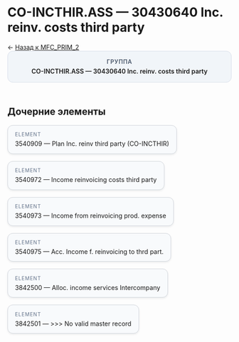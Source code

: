# CO-INCTHIR.ASS — 30430640 Inc. reinv. costs third party
<p class="cc-breadcrumb">← <a href='../../level_01/MFC_PRIM_2/'>Назад к MFC_PRIM_2</a></p>
<style>
.cc-container { display: flex; flex-direction: column; gap: 1.5rem; }
.cc-breadcrumb { margin: 0; }
.cc-parent { padding: 1rem 1.25rem; border-radius: 12px; background: #f1f5f9; border: 1px solid #d8dee9; text-align: center; font-weight: 600; }
.cc-parent .cc-tag { font-size: 0.8rem; text-transform: uppercase; color: #475569; letter-spacing: 0.06em; }
.cc-children { display: flex; flex-wrap: wrap; gap: 1rem; }
.cc-tile { display: block; min-width: 180px; padding: 0.85rem 1rem; border-radius: 12px; border: 1px solid #d1d5db; background: #ffffff; box-shadow: 0 2px 4px rgba(15, 23, 42, 0.08); transition: transform 0.1s ease, box-shadow 0.1s ease; color: inherit; text-decoration: none; }
.cc-tile:hover { transform: translateY(-2px); box-shadow: 0 6px 12px rgba(15, 23, 42, 0.15); }
.cc-tile-leaf { background: #f8fafc; }
.cc-tag { font-size: 0.7rem; color: #64748b; text-transform: uppercase; letter-spacing: 0.08em; margin-bottom: 0.3rem; }
</style>
<div class='cc-container'>
  <div class='cc-parent'>
    <div class='cc-tag'>Группа</div>
    <div>CO-INCTHIR.ASS — 30430640 Inc. reinv. costs third party</div>
  </div>
  <div>
    <h2>Дочерние элементы</h2>
<div class='cc-children'><div class='cc-tile cc-tile-leaf'><div class='cc-tag'>ELEMENT</div><div>3540909 — Plan Inc. reinv third party (CO-INCTHIR)</div></div><div class='cc-tile cc-tile-leaf'><div class='cc-tag'>ELEMENT</div><div>3540972 — Income reinvoicing costs third party</div></div><div class='cc-tile cc-tile-leaf'><div class='cc-tag'>ELEMENT</div><div>3540973 — Income from reinvoicing prod. expense</div></div><div class='cc-tile cc-tile-leaf'><div class='cc-tag'>ELEMENT</div><div>3540975 — Acc. Income f. reinvoicing to thrd part.</div></div><div class='cc-tile cc-tile-leaf'><div class='cc-tag'>ELEMENT</div><div>3842500 — Alloc. income services Intercompany</div></div><div class='cc-tile cc-tile-leaf'><div class='cc-tag'>ELEMENT</div><div>3842501 — &gt;&gt;&gt; No valid master record</div></div></div>
  </div>
</div>
